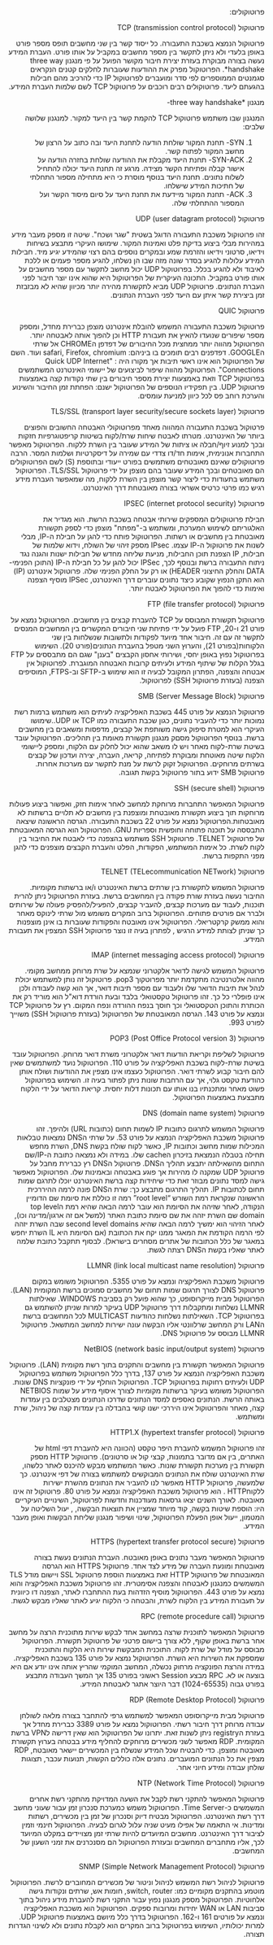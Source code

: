<div dir="rtl">

פרוטוקולים:  

 
פרוטוקול TCP (transmission control protocol) 

 פרוטוקול הנמצא בשכבת התעבורה. כל ייסוד קשר בין שני מחשבים תופס מספר פורט באופן בלעדי ולא ניתן לתקשר בין מספר מחשבים במקביל על אותו פורט. העברת המידע נעשה בצורה מבוקרת בעזרת יצירת חיבור מקושר הפועל על פי מנגנון three way handshake*. 
הפרוטוקול מפרק את ההודעות שעוברות לחלקים קטנים הנקראים סגמנטים הממוספרים לפי סדר ומועברים לפרוטוקול IP כדי להרכיב מהם חבילות בהגעתם ליעד. פרוטוקולים רבים רוכבים על פרוטוקול TCP לשם שלמות העברת המידע. 

מנגנון *three way handshake-

המנגנון שבו משתמש פרוטוקול TCP להקמת קשר בין היעד למקור. למנגנון שלושה שלבים:
1. SYN- תחנת המקור שולחת הודעה לתחנת היעד ובה כתוב על הרצון של מחשב המקור לפתוח קשר.
2. SYN-ACK- תחנת היעד מקבלת את ההודעה שולחת בחזרה הודעה על אישור קבלה ופתיחת הקשר מצידה. מרגע זה תחנת היעד יכולה להתחיל לשלוח נתונים. תחנת היעד בנוסף מוסרת כי היא מתחילה מספור התחלתי של חתיכות המידע שישלחו.
3. ACK- תחנת המקור מיידעת את תחנת היעד על סיום מיסוד הקשר ועל המספור ההתחלתי שלה.

פרוטוקול (UDP (user datagram protocol  

 זהו פרוטוקול משכבת התעבורה הדוגל בשטית "שגר ושכח". שיטה זו מספק מעבר מידע במהירות מבלי ביצוע בדיקת פלט ואמינות המקור. שימושו העיקרי מתבצע בשיחות וידיאו, סרטוני וידיאו והזרמת שמע ובמקרים נוספים בהם רצוי שהמידע יגיע מיד. חבילות המידע עלולות להגיע בסדר שונה מזה שבו הן נשלחו, להגיע מספר פעמים או ללכת לאיבוד ולא להגיע בכלל. בפרוטוקול UDP יכול מחשב לתקשר עם מספר מחשבים על אותו פורט במקביל. התכונה העיקרית של הפרוטוקול היא שהוא אינו יוצר חיבור לפני העברת הנתונים. פרוטוקול UDP מביא לתקשורת מהירה יותר מכיוון שהיא לא מבזבזת זמן ביצירת קשר איתן עם היעד לפני העברת הנתונים.


פרוטוקול QUIC

פרוטוקול משכבת התעבורה המשמש להובלת אינטרנט מוצפן כברירת מחדל, ומספק מספר שיפורים שנועדו להאיץ את תעבורת HTTP וכן להפוך אותה לאבטחה יותר. הפרוטוקול מהווה יותר ממחצית מכל החיבורים של דפדפן הCHROME אל שרתי הGOOGLE. דפדפנים רבים תומכים בו ביניהם: safari, Firefox, chromium ועוד. השם של הפרוטוקול הוא אינו ראשי תיבות אך מקורו היה : "Quick UDP Internet Connections". הפרוטוקול מהווה שיפור לביצועים של יישומי האינטרנט המשתמשים בפרוטוקול TCP וזאת באמצעות יצירת מספר חיבורים בין שתי נקודות קצה באמצעות פרוטוקול UDP. בין תפקידיו הנוספים של הפרוטוקול ישנם: הפחתת זמן החיבור והשינוע והערכת רוחב פס לכל כיוון למניעת עומסים.


פרוטוקול (TLS/SSL (transport layer security/secure sockets layer

פרטוקול בשכבת התעבורה המהווה מאחד מפרוטוקולי האבטחה החשובים והפוצים ביותר של האינטרנט. מטרתו לאבטח שיחות שרת/לקוח בשיטות קריפטוגרפיות חזקות ובכך למנוע זיוף/חבלה או ציתות של המידע שעובר בין השרת ללקוח. הפרוטוקול מאפשר התחברות אנונימית, אימות חד/דו צדדי עם שמירה על דיסקרטיות ושלמות המסר. הרבה פרוטוקולים שאינם מאובטחים משתמשים בפורט ייעודי ובתוספת (S) לשם הפרוטוקולים הם מאובטחים ובכך המידע שעובר בהם מוצפן על ידי פרוטוקול TLS/SSL. הפרוטוקול משתמש בתעודות כדי ליצור קשר מוצפן בין השרת ללקוח, מה שמאפשר העברת מידע רגיש כמו פרטי כרטיס אשראי בצורה מאובטחת דרך האינטרנט.


פרוטוקול (IPSEC (internet protocol security

חבילת פרוטוקולים המספקים שירותי אבטחה בשכבת הרשת. הוא מגדיר את האלגוריתם לשימוש המערכת, ומשתמש ב-"מפתח" מוצפן כדי לספק תקשורת מאובטחת בין מחשבים או רשתות. הפרוטוקול פותח כדי להגן על חבילת ה-IP, מבלי לשנות את פרוטוקול ה-IP  עצמו. IPsec מספק זיהוי של השולח, וידוא שלמות של חבילות, IP הצפנת תוכן החבילות, מניעת שליחה מחדש של חבילות ישנות והגנה נגד ניתוח התעבורה ברשת ובנוסף לכך, IPSec יכול להגן על כל חבילת ה-IP (התוכן הפנימי-DATA והחלק החיצוני HEADER) או רק על החלק הפנימי שלה. פרוטוקול אינטרנט (IP) הוא התקן הנפוץ שקובע כיצד נתונים עוברים דרך האינטרנט, IPSec מוסיף הצפנה ואימות כדי להפוך את הפרוטוקול לאבטח יותר.


פרוטוקול (FTP (file transfer protocol

פרוטוקול תקשורת המבוסס על TCP להעברת קבצים בין מחשבים. הפרוטוקול נמצא על פורט 21 ו-20, FTP פועל על ידי פתיחת שני חיבורים המקשרים בין המחשבים המנסים לתקשר זה עם זה. חיבור אחד מיועד לפקודות ולתשובות שנשלחות בין שני הלקוחות(בפורט 21), והערוץ השני מטפל בהעברת הנתונים(פורט 20). השימוש בפרוטוקול נפוץ באופן יחסי, ושירותי אחסון הקבצים "בענן" שגם הם מתבססים על FTP  בגלל הקלות של שיתוף המידע ולעיתים קרובות האבטחה המוגברת. לפרוטוקול אין אבטחה והצפנה, הפתרון המקובל לבעיה זו הוא שימוש ב-SFTP וב-FTPS, המוסיפים הצפנה (בעזרת פרוטוקול SSH) לפרוטוקול.


פרוטוקול (SMB (Server Message Block

פרוטוקול הנמצא על פורט 445 בשכבת האפליקציה לעיתים הוא משתמש ברמות רשת נמוכות יותר כדי להעביר נתונים, כגון שכבת התעבורה כמו TCP או UDP..שימושו העיקרי הוא למטרת סיפוק גישה משותפת אל קבצים, מדפסות ומשאבים בין מחשבים ברשת. בנוסף הפרוטוקול מסםק מנגנון תקשורת מאומת בין תהליכים. הפרוטוקול עובד בשיטת שרת-לקוח מאחר ויש לו משאב שהוא יכול לחלוק עם הלקוח, ומספק ליישומי הלקוח שיטה מאוטחת ומבוקרת לפתיחה, קריאה, העברה, יצירה ועדכון של קבצים בשרתים מרוחקים. הפרוטוקול זקוק לרשת על מנת לתקשר עם מערכות אחרות. פרוטוקול SMB ידוע בתור פרוטוקול בקשת תגובה.


פרוטוקול (SSH (secure shell

פרוטוקול המאפשר התחברות מרוחקת למחשב לאחר אימות חזק, ואפשור ביצוע פעולות מרוחקות תוך ביצוע תקשורת מאובטחת ומוצפנת בין מחשבים לא תלויים ברשתות לא מאובטחות.הפרוטוקול נמצא על פורט 22 בשכבת התעבורה. הגרסה הראשונה שיצאה התבססה על תוכנה פתוחה וחופשית וספריות GNU. הפרוטוקול הוא הגרסה המאובטחת של פרוטוקול TELNET. פרוטוקול SSH משתמש בהצפנה כדי לאבטח את החיבור בין לקוח לשרת. כל אימות המשתמש, הפקודות, הפלט והעברת הקבצים מוצפנים כדי להגן מפני התקפות ברשת.


פרוטוקול (TELNET (TELecommunication NETwork

פרוטוקול המשמש לתקשורת בין שרתים ברשת האינטנרט ו/או ברשתות מקומיות. החיבור נעשה בעזרת שורת פקודה בין המחשבים ברשת. בעזרת הפרוטוקול ניתן להרית תוכנות, לעבוד עם מערכות קבצים, להעביר קבצים, להפעיל/להפסיק פעולה של שירותים ולברר אם פורטים פתוחים. הפרוטוקול ברוב המקרים משומש מול שרתי לינוקס מאחר והוא ממשק קרקטריאלי. הפרוטוקול אינו מאובטח והפקודות שעוברות בו אינן מוצפנות כך שניתן לצותת למידע הרגיש , לפתרון בעיה זו נוצר פרוטוקול SSH המצפין את תעבורת המידע.


פרוטוקול (IMAP (internet messaging access protocol

פרוטוקול המשמש לגישה לדואר אלקטרוני שנמצא על שרת מרוחק ממחשב מקומי. מהווה אלטרנטיבה מתקדמת יותר מפרוטקוך pop3. פרוטוקול זה נותן למשתמש יכולת לנהל את תיבות הדואר שלו ולעבוד עם מספר תיבות דואר, אך הוא קשה לעבודה ולכן אינו פופלרי כל כך. זהו פרוטוקול טקסטואלי בלבד ובעת הורדת דוא"ל הוא מוריד רק את הכותרת והתוכן הטקסטואלי וכך חוסך בנפח ההורדה ונפח המקום. רץ על פרוטוקול TCP ונמצא על פורט 143. הגרסה המאובטחת של הפרוטוקול (בעזרת פרוטוקול SSH) משוייך לפורט 993.


פרוטוקול (POP3 (Post Office Protocol version 3

פרוטוקול לשליפת וקריאת הודעות דואר אלקטרוני משרת דואר מרוחק. הפרוטוקול עובד בשיטת שרת-לקוח בשכבת האפליקציה על פורט 110. הפרוטוקול נועד למשתמשים שאין להם חיבור קבוע לשרתי דואר. הפרוטוקול כעצמו אינו מצפין את ההודעות ושולח אותן כהודעת טקסט גלוי, אך עם הרחבות שונות ניתן לפתור בעיה זו. השימוש בפרוטוקול פשוט מאחר ומתכנתיו בנו אותו עם תכונות דלות יחסית.  קריאת הדואר על ידי הלקוח מתבצעת באמצעות הפרוטוקול.


פרוטוקול DNS (domain name system)

פרוטוקול המשמש לתרגום כתובות IP לשמות תחום (כתובות URL) ולהיפך.  זהו פרוטוקול משכבת האפליקציה הנמצא על פורט 53. על שרתי הDNS נמצאות טבלאות המכילות שמות מחשב וכתובות IP, כאשר לקוח שולח בקשת DNS, השרת מחפש תחילה בטבלה הנמצאת בזיכרון הcache שלו. במידה ולא נמצאה כתובת ה-IP/שם התחום מהשאילתה יתבצע תהליך הDNS. פרוטוקול הDNS רץ כברירת מחבל על פרוטוקל UDP שמקנה לו מהירות אך פוגע באבטחה ובאמינות שלו. הפרוטוקול מאפשר גישה למסד נתונים מבוזר זאת כדי שיחידות קצה ברשת האינטרנט יוכלו לתרגם שמות תחום לכתובות IP. תהליך התרגום מתבצע כך: שרת הDNS פונה לרמה ההיררכית הראשונה שנקראת רמת השורש “root level” רמה זו כוללת  את סיומת שם הדומיין הנקודה, לאחר שזיהה את הסיומת הוא עובר לרמה הבאה שהיא רמת הtop level domain שם השרת יזהה את שם סיומת כתובת האתר (למשל אם זה ארגון/מדינה וכו), לאחר הזיהוי הוא ימשיך לרמה הבאה שהיא second level domains שבה השרת יזהה לפי הרמה הקודמת את המאגר ממנו יקח את הכתובת (אם הסיומת היא IL השרת יחפש במאגר של כלל הכתובות של אתרים מסחרים בישראל). לבסוף תתקבל כתובת שלמה לאתר שאליו בקשת הDNS רצתה לגשת. 


פרוטוקול (LLMNR (link local multicast name resolution

פרוטוקול משכבת האפליקציה ונמצא על פורט 5355. הפרוטוקול משומש במקום פרוטוקול DNS לצורך תרגום שמות תחום של מחשבים סמוכים ברשת המקומית (LAN). הפרוטוקול מבית מייקרוסופט, כך שהוא פועל רק בסביבת WINDOWS. שאילתות LLMNR נשלחות ומתקבלות דרך פרוטוקול UDP בעיקר למרות שניתן להשתמש גם בפרוטוקול TCP.  השאילתות נשלחות כהודעות MULTICAST לכל המחשבים ברשת הLAN ורק המחשב שרלוונטי אליו הבקשה עונה ישירות למחשב המתשאל. פרוטוקול LLMNR מבוסס על פרוטוקול DNS. 


פרוטוקול (NetBIOS (network basic input/output system

פרוטוקול המאפשר תקשורת בין מחשבים והתקנים בתוך רשת מקומית (LAN). פרוטוקול משכבת האפליקציה הנמצא על פורט 137, בדרך כלל הפרוטוקול משתמש בפרוטוקול UDP ולעיתים רחוקות בפרוטוקול TCP. הפרוטוקול הוחלף על ידי פונקציות DNS שונות. הפרוטוקול משומש בעיקר ברשתות מקומיות לצורך איסוף מידע על שמות NETBIOS באותה הרשת. הנתונים נאספים למסד הנתונים שדרכו הנתונים מצטלבים בין עמדות קצה, מאחר והפרוטוקול אינו היררכי ישנו קושי בהבדלה בין עמדות קצה של ניהול, שרת ומשתמש. 


פרוטוקול (HTTP1.X (hypertext transfer protocol

זהו פרוטוקול המשמש להעברת היפר טקסט (הכוונה היא להעברת דפי html של האתרים, בין אם מדובר בתמונות, קבצי קול או סרטונים). פרוטוקול HTTP מספק תקשורת בין מערכות תקשורת שונות. כאשר המשתמש מבקש להיכנס לאתר כלשהו, שרת האינטרנט שולח את הנתונים המבוקשים למשתמש בצורה של דפי אינטרנט. כך שלמעשה, פרוטוקול HTTP מאפשר לנו להעביר את הנתונים מהשרת ישירות ללקוחHTTP .  הוא פרוטוקול משכבת  האפליקציה ונמצא על פורט 80. פרוטוקול זה אינו מאובטח. לאורך השנים יצאו גרסאות מעודכנות וחדשות לפרוטוקול, השינויים העיקריים היו: הוספת שיטות בקשה, קוד מיוחד שמציין את תוצאות הבקשה, , יעול השליטה על המטמון, ייעול אופן הפעלת הפרוטוקול, שינוי ושיפור מנגנון שליחת הבקשות ואופן מעבר המידע.


פרוטוקול (HTTPS (hypertext transfer protocol secure

פרוטוקול המאפשר מעבר נתונים באופן מאובטח. העברת הנתונים נעשת בצורה מאובטחת ומונעת העברה של מידע לצד אחד. פרוטוקול HTTPS הוא הגרסה המאובטחת של פרוטוקול HTTP זאת באמצעות הוספת פרוטוקול SSL ויישום מודל TLS המשמשים כמנגנון לאבטחה והצפנה אסימטרית. זהו פרוטוקול משכבת האפליקציה והוא נמצא על פורט 443. הפרוטוקול מוסיף הזדהות בעת ההתחברו לאתר, הצפנה דו כיוונית על תעבורת המידע בין הלקוח לשרת, והבטחה כי הלקוח יגיע לאתר שאליו מבקש לגשת.


פרוטוקול (RPC (remote procedure call

פרוטוקול המאפשר לתוכנית שרצה במחשב אחד לבקש שירות מתוכנית הרצה על מחשב אחר ברשת באופן שקוף, ללא צורך ביישום פרטני של פרוטוקול תקשורת. הפרוטוקול מבוסס על מודל של שרת לקוח. התוכנית המבקשת שירות היא הלקוח והתוכנית שמספקת את השירות היא השרת. הפרוטוקול נמצא על פורט 135 בשכבת האפליקציה. במידה והרצת הפונקציה מרחוק נכשלה, המחשב המוקמי שהריץ אותה אינו יודע אם היא בוצעה או לא. RPC מבצע Session ראשוני בפורט 135 אך המשך העבודה מתבצע בפורט גבוה (1024-65535) דבר היוצר אתגר לאבטחת המידע.


פרוטוקול (RDP (Remote Desktop Protocol

פרוטוקול מבית מייקרוסופט המאפשר למשתמש גרפי להתחבר בצורה מלאה לשולחן עבודה מרוחק דרך חיבור רשתי. הפרוטוקול נמצא על פורט 3389 כברירת מחדל אך בעזרת הregistry ניתן לשנות זאת. יתרונו של הפרוטוקול הוא שאין דרישה לVPN ברשת המקומית. RDP מאפשר לשני מכשירים מרוחקים להחליף מידע בבטחה בערוץ תקשורת מאובטח ומוצפן. כדי להבטיח שכל המידע שנשלח בין המכשירים יישאר מאובטח, RDP מצפין את כל הנתונים המועברים. נתונים אלה כוללים הקשות, תנועות עכבר, תצוגות שולחן עבודה ומידע חיוני אחר.


פרוטוקול (NTP (Network Time Protocol

פרוטוקול המאפשר להתקני רשת לקבל את השעה המדויקת מהתקני רשת אחרים המשמשים כ-Time Server. הפרוטוקול משמש כמערכת סנכרון זמן עבור שעוני מחשב דרך רשת האינטרנט.  הפרוטוקול מבטיח דיוק וסנכרון של זמן בין מכשירים, רשתות ומדינות. אי התאמה של אפילו מעיט שניה עלול לגרום לבעיה. הפרוטוקול חינמי וזמין לציבור דרך האינטרנט. מחשבים המיועדים להיות שרתי זמן מצויידים במקלט המיועד לכך, אליו מתחברים המחשבים ובעזרת הפרוטוקול הם מסנכרנים את זמני השעון של המחשבים.


פרוטוקול (SNMP (Simple Network Management Protocol

פרוטוקול לניהול רשת המשמש לניהול וניטור של מכשירים המחוברים לרשת. הפרוטוקול מוטמע בהתקנים מקומיים כמו: switch,  router, חומות אש, שרתים ונקודות גישה אלחוטיות. הפרוטוקול מספק מנגנון נפוץ עבור התקני רשת להעברת מידע ניהול בתוך סביבות LAN או WAN יחידות ומרובות ספקים. הפרוטוקול הוא משכבת האפליקציה ונמצא על פורטים 161 ו-162. הפרוטוקול בדרך כלל מיושם באמצעות פרוטוקול UDP. למרות יכולותיו, השימוש בפרוטוקול ברוב המקרים הוא לקבלת נתונים ולא לשינוי הגדרות תצורה.


 </div>
